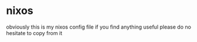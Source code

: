 # nixos
obviously this is my nixos config file
if you find anything useful please do no hesitate to copy from it
